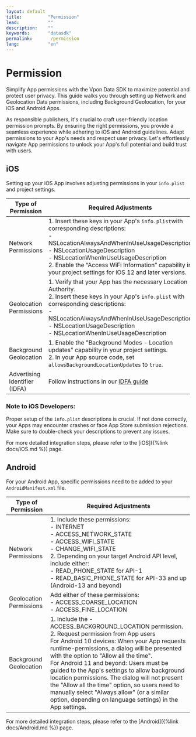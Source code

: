 ```yaml
---
layout: default
title:          "Permission"
lead:           ""
description:    ""
keywords:       "datasdk"
permalink:       /permission
lang:           "en"
---
```


# Permission
 
Simplify App permissions with the Vpon Data SDK to maximize potential and protect user privacy. This guide walks you through setting up Network and Geolocation Data permissions, including Background Geolocation, for your iOS and Android Apps. 

As responsible publishers, it's crucial to craft user-friendly location permission prompts. By ensuring the right permissions, you provide a seamless experience while adhering to iOS and Android guidelines. Adapt permissions to your App's needs and respect user privacy. Let's effortlessly navigate App permissions to unlock your App's full potential and build trust with users.

## iOS
Setting up your iOS App involves adjusting permissions in your `info.plist` and project settings.

| Type of Permission       | Required Adjustments                                                                                             |
|--------------------------|-----------------------------------------------------------------------------------------------------------------|
| Network Permissions      | 1. Insert these keys in your App's `info.plist`with corresponding descriptions: <br> - NSLocationAlwaysAndWhenInUseUsageDescription <br> - NSLocationUsageDescription <br> - NSLocationWhenInUseUsageDescription <br> 2. Enable the “Access WiFi Information” capability in your project settings for iOS 12 and later versions. |
| Geolocation Permissions | 1. Verify that your App has the necessary Location Authority. <br> 2. Insert these keys in your App's `info.plist` with corresponding descriptions: <br> - NSLocationAlwaysAndWhenInUseUsageDescription <br> - NSLocationUsageDescription <br> - NSLocationWhenInUseUsageDescription |
| Background Geolocation   | 1. Enable the "Background Modes - Location updates" capability in your project settings. <br> 2. In your App source code, set `allowsBackgroundLocationUpdates` to `true`. |
| Advertising Identifier (IDFA)      | Follow instructions in our [IDFA guide](https://wiki.vpon.com/ios/idfa/) |

### Note to iOS Developers: 
Proper setup of the `info.plist` descriptions is crucial. If not done correctly, your Apps may encounter crashes or face App Store submission rejections. Make sure to double-check your descriptions to prevent any issues.

For more detailed integration steps, please refer to the [iOS]({%link docs/iOS.md %}) page.

## Android
For your Android App, specific permissions need to be added to your `AndroidManifest.xml` file.

| Type of Permission       | Required Adjustments                                                                                             |
|--------------------------|-----------------------------------------------------------------------------------------------------------------|
| Network Permissions      | 1. Include these permissions: <br> - INTERNET <br> - ACCESS_NETWORK_STATE <br> - ACCESS_WIFI_STATE <br> - CHANGE_WIFI_STATE  <br> 2. Depending on your target Android API level, include either: <br> - READ_PHONE_STATE for API-1 <br> - READ_BASIC_PHONE_STATE for API-33 and up (Android-13 and beyond) |
| Geolocation Permissions | Add either of these permissions: <br> - ACCESS_COARSE_LOCATION <br> - ACCESS_FINE_LOCATION |
| Background Geolocation   | 1. Include the - ACCESS_BACKGROUND_LOCATION permission. <br> 2. Request permission from App users <br> For Android 10 devices: When your App requests runtime-permissions, a dialog will be presented with the option to "Allow all the time". <br> For Android 11 and beyond: Users must be guided to the App's settings to allow background location permissions. The dialog will not present the "Allow all the time" option, so users need to manually select "Always allow" (or a similar option, depending on language settings) in the App settings. |

For more detailed integration steps, please refer to the [Android]({%link docs/Android.md %}) page.